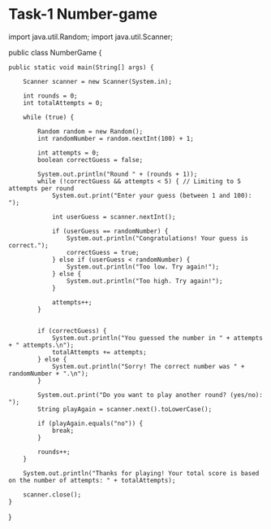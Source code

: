 # Task-1 Number-game

import java.util.Random;
import java.util.Scanner;

public class NumberGame {

    public static void main(String[] args) {

        Scanner scanner = new Scanner(System.in);

        int rounds = 0;
        int totalAttempts = 0;

        while (true) {

            Random random = new Random();
            int randomNumber = random.nextInt(100) + 1;

            int attempts = 0;
            boolean correctGuess = false;

            System.out.println("Round " + (rounds + 1));
            while (!correctGuess && attempts < 5) { // Limiting to 5 attempts per round
                System.out.print("Enter your guess (between 1 and 100): ");

                int userGuess = scanner.nextInt();

                if (userGuess == randomNumber) {
                    System.out.println("Congratulations! Your guess is correct.");
                    correctGuess = true;
                } else if (userGuess < randomNumber) {
                    System.out.println("Too low. Try again!");
                } else {
                    System.out.println("Too high. Try again!");
                }

                attempts++;
            }


            if (correctGuess) {
                System.out.println("You guessed the number in " + attempts + " attempts.\n");
                totalAttempts += attempts;
            } else {
                System.out.println("Sorry! The correct number was " + randomNumber + ".\n");
            }

            System.out.print("Do you want to play another round? (yes/no): ");
            String playAgain = scanner.next().toLowerCase();

            if (playAgain.equals("no")) {
                break;
            }

            rounds++;
        }

        System.out.println("Thanks for playing! Your total score is based on the number of attempts: " + totalAttempts);

        scanner.close();
    }
}


